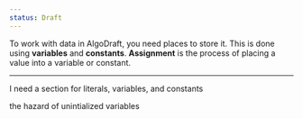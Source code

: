 ```yaml
---
status: Draft
---
```

To work with data in AlgoDraft, you need places to store it. This is done using **variables** and **constants**. **Assignment** is the process of placing a value into a variable or constant.

---
I need a section for literals, variables, and constants

the hazard of unintialized variables